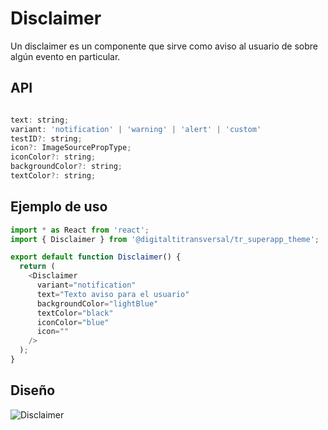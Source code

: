 # Disclaimer

Un disclaimer es un componente que sirve como aviso al usuario de sobre algún evento en particular.

## API
```js

text: string;
variant: 'notification' | 'warning' | 'alert' | 'custom'
testID?: string;
icon?: ImageSourcePropType;
iconColor?: string;
backgroundColor?: string;
textColor?: string;

```

## Ejemplo de uso

```js
import * as React from 'react';
import { Disclaimer } from '@digitaltitransversal/tr_superapp_theme';

export default function Disclaimer() {
  return (
    <Disclaimer
      variant="notification"
      text="Texto aviso para el usuario"
      backgroundColor="lightBlue"
      textColor="black"
      iconColor="blue"
      icon=""
    />
  );
}

````

## Diseño

![Disclaimer](/docs/images/disclaimer.png)
